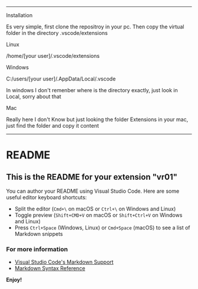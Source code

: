 **********************************************************************************************

Installation 

Es very simple, first clone the repositroy in your pc. Then copy the virtual folder in the directory .vscode/extensions

Linux

  /home/[your user]/.vscode/extensions
  
  Windows  
  
  C:/users/[your user]/.AppData/Local/.vscode
 
 In windows I don't remenber where is the directory exactly, just look in Local, sorry about that
 
 Mac
 
 Really here I don't Know but just looking the folder Extensions in your mac, just find the folder and copy it content  
 
 ***************************************************************************************************
# README
## This is the README for your extension "vr01"
You can author your README using Visual Studio Code.  Here are some useful editor keyboard shortcuts:

* Split the editor (`Cmd+\` on macOS or `Ctrl+\` on Windows and Linux)
* Toggle preview (`Shift+CMD+V` on macOS or `Shift+Ctrl+V` on Windows and Linux)
* Press `Ctrl+Space` (Windows, Linux) or `Cmd+Space` (macOS) to see a list of Markdown snippets

### For more information
* [Visual Studio Code's Markdown Support](http://code.visualstudio.com/docs/languages/markdown)
* [Markdown Syntax Reference](https://help.github.com/articles/markdown-basics/)

**Enjoy!**